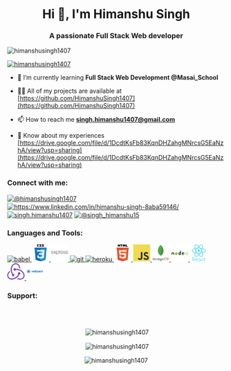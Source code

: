 <h1 align="center">Hi 👋, I'm Himanshu Singh</h1>
<h3 align="center">A passionate Full Stack Web developer</h3>

<p align="left"> <img src="https://komarev.com/ghpvc/?username=himanshusingh1407&label=Profile%20views&color=0e75b6&style=flat" alt="himanshusingh1407" /> </p>

<p align="left"> <a href="https://github.com/ryo-ma/github-profile-trophy"><img src="https://github-profile-trophy.vercel.app/?username=himanshusingh1407" alt="himanshusingh1407" /></a> </p>

- 🌱 I’m currently learning **Full Stack Web Development @Masai_School**

- 👨‍💻 All of my projects are available at [https://github.com/HimanshuSingh1407](https://github.com/HimanshuSingh1407)

- 📫 How to reach me **singh.himanshu1407@gmail.com**

- 📄 Know about my experiences [https://drive.google.com/file/d/1DcdtKsFb83KqnDHZahgMNrcsG5EaNzhA/view?usp=sharing](https://drive.google.com/file/d/1DcdtKsFb83KqnDHZahgMNrcsG5EaNzhA/view?usp=sharing)

<h3 align="left">Connect with me:</h3>
<p align="left">
<a href="https://codepen.io/himanshusingh1407" target="blank"><img align="center" src="https://raw.githubusercontent.com/rahuldkjain/github-profile-readme-generator/master/src/images/icons/Social/codepen.svg" alt="@himanshusingh1407" height="30" width="40" /></a>
<a href="https://linkedin.com/in/https://www.linkedin.com/in/himanshu-singh-8aba59146/" target="blank"><img align="center" src="https://raw.githubusercontent.com/rahuldkjain/github-profile-readme-generator/master/src/images/icons/Social/linked-in-alt.svg" alt="https://www.linkedin.com/in/himanshu-singh-8aba59146/" height="30" width="40" /></a>
<a href="https://codesandbox.com/singh.himanshu1407" target="blank"><img align="center" src="https://raw.githubusercontent.com/rahuldkjain/github-profile-readme-generator/master/src/images/icons/Social/codesandbox.svg" alt="singh.himanshu1407" height="30" width="40" /></a>
<a href="https://www.hackerrank.com/@singh_himanshu15" target="blank"><img align="center" src="https://raw.githubusercontent.com/rahuldkjain/github-profile-readme-generator/master/src/images/icons/Social/hackerrank.svg" alt="@singh_himanshu15" height="30" width="40" /></a>
</p>

<h3 align="left">Languages and Tools:</h3>
<p align="left"> <a href="https://babeljs.io/" target="_blank" rel="noreferrer"> <img src="https://www.vectorlogo.zone/logos/babeljs/babeljs-icon.svg" alt="babel" width="40" height="40"/> </a> <a href="https://www.w3schools.com/css/" target="_blank" rel="noreferrer"> <img src="https://raw.githubusercontent.com/devicons/devicon/master/icons/css3/css3-original-wordmark.svg" alt="css3" width="40" height="40"/> </a> <a href="https://expressjs.com" target="_blank" rel="noreferrer"> <img src="https://raw.githubusercontent.com/devicons/devicon/master/icons/express/express-original-wordmark.svg" alt="express" width="40" height="40"/> </a> <a href="https://git-scm.com/" target="_blank" rel="noreferrer"> <img src="https://www.vectorlogo.zone/logos/git-scm/git-scm-icon.svg" alt="git" width="40" height="40"/> </a> <a href="https://heroku.com" target="_blank" rel="noreferrer"> <img src="https://www.vectorlogo.zone/logos/heroku/heroku-icon.svg" alt="heroku" width="40" height="40"/> </a> <a href="https://www.w3.org/html/" target="_blank" rel="noreferrer"> <img src="https://raw.githubusercontent.com/devicons/devicon/master/icons/html5/html5-original-wordmark.svg" alt="html5" width="40" height="40"/> </a> <a href="https://developer.mozilla.org/en-US/docs/Web/JavaScript" target="_blank" rel="noreferrer"> <img src="https://raw.githubusercontent.com/devicons/devicon/master/icons/javascript/javascript-original.svg" alt="javascript" width="40" height="40"/> </a> <a href="https://www.mongodb.com/" target="_blank" rel="noreferrer"> <img src="https://raw.githubusercontent.com/devicons/devicon/master/icons/mongodb/mongodb-original-wordmark.svg" alt="mongodb" width="40" height="40"/> </a> <a href="https://nodejs.org" target="_blank" rel="noreferrer"> <img src="https://raw.githubusercontent.com/devicons/devicon/master/icons/nodejs/nodejs-original-wordmark.svg" alt="nodejs" width="40" height="40"/> </a> <a href="https://reactjs.org/" target="_blank" rel="noreferrer"> <img src="https://raw.githubusercontent.com/devicons/devicon/master/icons/react/react-original-wordmark.svg" alt="react" width="40" height="40"/> </a> <a href="https://redux.js.org" target="_blank" rel="noreferrer"> <img src="https://raw.githubusercontent.com/devicons/devicon/master/icons/redux/redux-original.svg" alt="redux" width="40" height="40"/> </a> <a href="https://webpack.js.org" target="_blank" rel="noreferrer"> <img src="https://raw.githubusercontent.com/devicons/devicon/d00d0969292a6569d45b06d3f350f463a0107b0d/icons/webpack/webpack-original-wordmark.svg" alt="webpack" width="40" height="40"/> </a> </p>

<h3 align="left">Support:</h3>
<br><br>

<p align="center">&nbsp;<img align="center" width="50%px" height="180em"
 src="https://github-readme-stats.vercel.app/api/top-langs?username=himanshusingh1407&show_icons=true&locale=en&layout=compact" alt="himanshusingh1407" /></p>

<p align="center">&nbsp;<img align="center" width="50%px" height="180em"
 src="https://github-readme-stats.vercel.app/api?username=himanshusingh1407&show_icons=true&locale=en" alt="himanshusingh1407" /></p>

<p align="center"><img align="center" width="50%px" height="180em"
 src="https://github-readme-streak-stats.herokuapp.com/?user=himanshusingh1407&" alt="himanshusingh1407" /></p>
